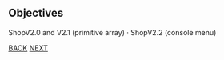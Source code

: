 ## Objectives

ShopV2.0 and V2.1 (primitive array) · ShopV2.2 (console menu)

[BACK](/index.html) [NEXT](/topics/topic10/lab10/01.html)
